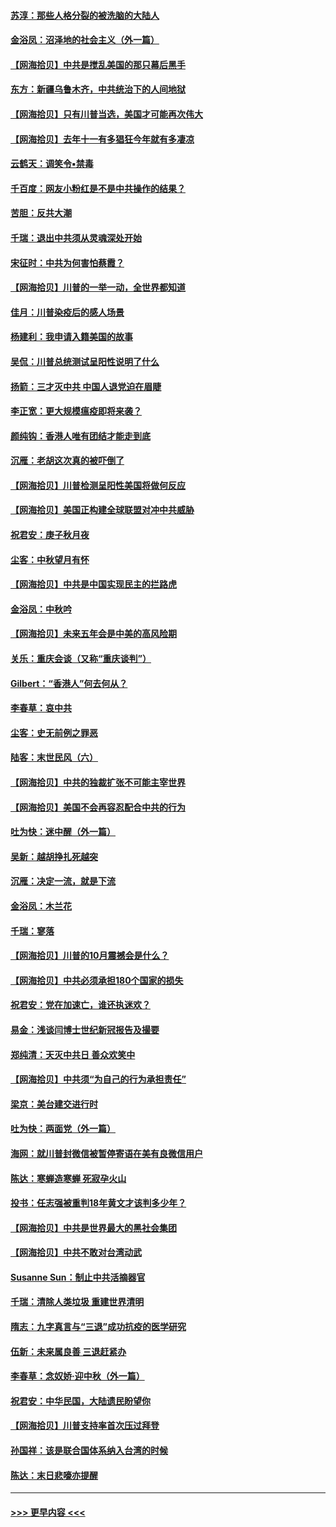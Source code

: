 #### [苏淳：那些人格分裂的被洗脑的大陆人](../pages/nsc993/n12467858.md?t=10120502) 
#### [金浴凤：沼泽地的社会主义（外一篇）](../pages/nsc993/n12467792.md?t=10120502) 
#### [【网海拾贝】中共是搅乱美国的那只幕后黑手](../pages/nsc993/n12467700.md?t=10120502) 
#### [东方：新疆乌鲁木齐，中共统治下的人间地狱](../pages/nsc993/n12466075.md?t=10120502) 
#### [【网海拾贝】只有川普当选，美国才可能再次伟大](../pages/nsc993/n12466013.md?t=10120502) 
#### [【网海拾贝】去年十一有多猖狂今年就有多凄凉](../pages/nsc993/n12463649.md?t=10120502) 
#### [云鹤天：调笑令▪禁毒](../pages/nsc993/n12462975.md?t=10120502) 
#### [千百度：网友小粉红是不是中共操作的结果？](../pages/nsc993/n12461025.md?t=10120502) 
#### [苦胆：反共大潮](../pages/nsc993/n12459469.md?t=10120502) 
#### [千瑞：退出中共须从灵魂深处开始](../pages/nsc993/n12459437.md?t=10120502) 
#### [宋征时：中共为何害怕蔡霞？](../pages/nsc993/n12459097.md?t=10120502) 
#### [【网海拾贝】川普的一举一动，全世界都知道](../pages/nsc993/n12458825.md?t=10120502) 
#### [佳月：川普染疫后的感人场景](../pages/nsc993/n12456994.md?t=10120502) 
#### [杨建利：我申请入籍美国的故事](../pages/nsc993/n12455635.md?t=10120502) 
#### [吴侃：川普总统测试呈阳性说明了什么](../pages/nsc993/n12451869.md?t=10120502) 
#### [扬箭：三才灭中共 中国人退党迫在眉睫](../pages/nsc993/n12451842.md?t=10120502) 
#### [李正宽：更大规模瘟疫即将来袭？](../pages/nsc993/n12451455.md?t=10120502) 
#### [颜纯钩：香港人唯有团结才能走到底](../pages/nsc993/n12450870.md?t=10120502) 
#### [沉雁：老胡这次真的被吓倒了](../pages/nsc993/n12449796.md?t=10120502) 
#### [【网海拾贝】川普检测呈阳性美国将做何反应](../pages/nsc993/n12449042.md?t=10120502) 
#### [【网海拾贝】美国正构建全球联盟对冲中共威胁](../pages/nsc993/n12446580.md?t=10120502) 
#### [祝君安：庚子秋月夜](../pages/nsc993/n12445870.md?t=10120502) 
#### [尘客：中秋望月有怀](../pages/nsc993/n12444632.md?t=10120502) 
#### [【网海拾贝】中共是中国实现民主的拦路虎](../pages/nsc993/n12443573.md?t=10120502) 
#### [金浴凤：中秋吟](../pages/nsc993/n12441773.md?t=10120502) 
#### [【网海拾贝】未来五年会是中美的高风险期](../pages/nsc993/n12440760.md?t=10120502) 
#### [关乐：重庆会谈（又称“重庆谈判”）](../pages/nsc993/n12437525.md?t=10120502) 
#### [Gilbert：“香港人”何去何从？](../pages/nsc993/n12435894.md?t=10120502) 
#### [李春草：哀中共](../pages/nsc993/n12435874.md?t=10120502) 
#### [尘客：史无前例之罪恶](../pages/nsc993/n12435762.md?t=10120502) 
#### [陆客：末世民风（六）](../pages/nsc993/n12435354.md?t=10120502) 
#### [【网海拾贝】中共的独裁扩张不可能主宰世界](../pages/nsc993/n12435151.md?t=10120502) 
#### [【网海拾贝】美国不会再容忍配合中共的行为](../pages/nsc993/n12433808.md?t=10120502) 
#### [吐为快：迷中醒（外一篇）](../pages/nsc993/n12433585.md?t=10120502) 
#### [吴新：越胡挣扎死越突](../pages/nsc993/n12433562.md?t=10120502) 
#### [沉雁：决定一流，就是下流](../pages/nsc993/n12432128.md?t=10120502) 
#### [金浴凤：木兰花](../pages/nsc993/n12432124.md?t=10120502) 
#### [千瑞：寥落](../pages/nsc993/n12432071.md?t=10120502) 
#### [【网海拾贝】川普的10月震撼会是什么？](../pages/nsc993/n12431624.md?t=10120502) 
#### [【网海拾贝】中共必须承担180个国家的损失](../pages/nsc993/n12428893.md?t=10120502) 
#### [祝君安：党在加速亡，谁还执迷欢？](../pages/nsc993/n12428652.md?t=10120502) 
#### [易金：浅谈闫博士世纪新冠报告及撮要](../pages/nsc993/n12426822.md?t=10120502) 
#### [郑纯清：天灭中共日 善众欢笑中](../pages/nsc993/n12426784.md?t=10120502) 
#### [【网海拾贝】中共须“为自己的行为承担责任”](../pages/nsc993/n12426067.md?t=10120502) 
#### [梁京：美台建交进行时](../pages/nsc993/n12424066.md?t=10120502) 
#### [吐为快：两面党（外一篇）](../pages/nsc993/n12424043.md?t=10120502) 
#### [海网：就川普封微信被暂停寄语在美有良微信用户](../pages/nsc993/n12424021.md?t=10120502) 
#### [陈达：寒蝉造寒蝉 死寂孕火山](../pages/nsc993/n12423958.md?t=10120502) 
#### [投书：任志强被重判18年黄文才该判多少年？](../pages/nsc993/n12423672.md?t=10120502) 
#### [【网海拾贝】中共是世界最大的黑社会集团](../pages/nsc993/n12423543.md?t=10120502) 
#### [【网海拾贝】中共不敢对台湾动武](../pages/nsc993/n12421418.md?t=10120502) 
#### [Susanne Sun：制止中共活摘器官](../pages/nsc993/n12419654.md?t=10120502) 
#### [千瑞：清除人类垃圾 重建世界清明](../pages/nsc993/n12419414.md?t=10120502) 
#### [隋志：九字真言与“三退”成功抗疫的医学研究](../pages/nsc993/n12419248.md?t=10120502) 
#### [伍新：未来属良善 三退赶紧办](../pages/nsc993/n12418496.md?t=10120502) 
#### [李春草：念奴娇·迎中秋（外一篇）](../pages/nsc993/n12418465.md?t=10120502) 
#### [祝君安：中华民国，大陆遗民盼望你](../pages/nsc993/n12418089.md?t=10120502) 
#### [【网海拾贝】川普支持率首次压过拜登](../pages/nsc993/n12418050.md?t=10120502) 
#### [孙国祥：该是联合国体系纳入台湾的时候](../pages/nsc993/n12417369.md?t=10120502) 
#### [陈达：末日悲嚎亦提醒](../pages/nsc993/n12416736.md?t=10120502) 

----
#### [ >>> 更早内容 <<< ](../indexes/nsc993-earlier.md)
